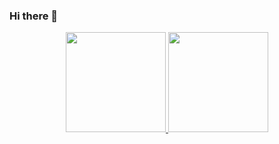 ### Hi there 👋


<div align="center">
  <a href="https://github.com/devmonteiroux">
  <img height="160em" src="https://github-readme-stats.vercel.app/api?username=devmonteiroux&show_icons=true&theme=dark&include_all_commits=true&count_private=true"/>
  <img height="160em" src="https://github-readme-stats.vercel.app/api/top-langs/?username=devmonteiroux&layout=compact&langs_count=7&theme=dark"/>
</div>
